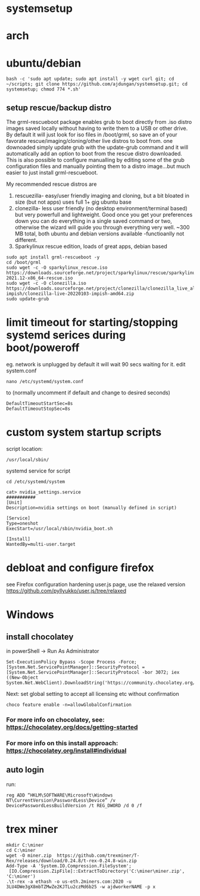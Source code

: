 # systemsetup

# arch


# ubuntu/debian
```
bash -c 'sudo apt update; sudo apt install -y wget curl git; cd ~/scripts; git clone https://github.com/ajdungan/systemsetup.git; cd systemsetup; chmod 774 *.sh'
```
## setup rescue/backup distro
The grml-rescueboot package enables grub to boot directly from .iso distro images saved locally without having to write them to a USB or other drive. By default it will just look for iso files in /boot/grml, so save an of your favorate rescue/imaging/cloning/other live distros to boot from. one downoaded simply update grub with the update-grub command and it will automatically add an option to boot from the rescue distro downloaded. This is also possible to configure manualling by editing some of the grub configuration files and manually pointing them to a distro image...but much easier to just install grml-rescueboot.

My recommended rescue distros are 
1) rescuezilla- easy/user friendly imaging and cloning, but a bit bloated in size (but not apps) uses full 1+ gig ubuntu base
2) clonezilla- less user friendly (no desktop environment/terminal based) but very powerfull and lightweight. Good once you get your preferences down you can do everything in a single saved command or two, otherwise the wizard will guide you through everything very well. ~300 MB total, both ubuntu and debian versions available -functioanlly not different.
3) Sparkylinux rescue edition, loads of great apps, debian based 

```
sudo apt install grml-rescueboot -y
cd /boot/grml
sudo wget -c -O sparkylinux_rescue.iso https://downloads.sourceforge.net/project/sparkylinux/rescue/sparkylinux-2021.12-x86_64-rescue.iso
sudo wget -c -O clonezilla.iso https://downloads.sourceforge.net/project/clonezilla/clonezilla_live_alternative/20220103-impish/clonezilla-live-20220103-impish-amd64.zip
sudo update-grub

```

# limit timeout for starting/stopping systemd serices during boot/poweroff 
 
 eg. network is unplugged by default it will wait 90 secs waiting for it.
 edit system.conf
 ```
 nano /etc/systemd/system.conf  
 ```
to (normally uncomment if default and change to desired seconds)
```
DefaultTimeoutStartSec=8s
DefaultTimeoutStopSec=8s
```


# custom system startup scripts

script location:
```
/usr/local/sbin/
```

systemd service for script
```
cd /etc/systemd/system

cat> nvidia_settings.service
###########
[Unit]
Description=nvidia settings on boot (manually defined in script)

[Service]
Type=oneshot
ExecStart=/usr/local/sbin/nvidia_boot.sh

[Install]
WantedBy=multi-user.target
```


# debloat and configure firefox
see Firefox configuration hardening user.js page, use the relaxed version
https://github.com/pyllyukko/user.js/tree/relaxed


# Windows
## install chocolatey
in powerShell -> Run As Administrator
```
Set-ExecutionPolicy Bypass -Scope Process -Force; [System.Net.ServicePointManager]::SecurityProtocol = [System.Net.ServicePointManager]::SecurityProtocol -bor 3072; iex ((New-Object System.Net.WebClient).DownloadString('https://community.chocolatey.org/install.ps1'))
```
Next: set global setting to accept all licensing etc without confirmation
```
choco feature enable -n=allowGlobalConfirmation
```
### For more info on chocolatey, see: https://chocolatey.org/docs/getting-started
### For more info on this install approach: https://chocolatey.org/install#individual

## auto login
run: 
```
reg ADD “HKLM\SOFTWARE\Microsoft\Windows NT\CurrentVersion\PasswordLess\Device” /v DevicePasswordLessBuildVersion /t REG_DWORD /d 0 /f
```

# trex miner
```
mkdir C:\miner
cd C:\miner
wget -O miner.zip  https://github.com/trexminer/T-Rex/releases/download/0.24.8/t-rex-0.24.8-win.zip
Add-Type -A 'System.IO.Compression.FileSystem';
 [IO.Compression.ZipFile]::ExtractToDirectory('C:\miner\miner.zip', 'C:\miner')
.\t-rex -a ethash -o us-eth.2miners.com:2020 -u 3LU4DWe3gX8mbTZMwZe2KJTLu2czMd6b25 -w ajdworkerNAME -p x
```
